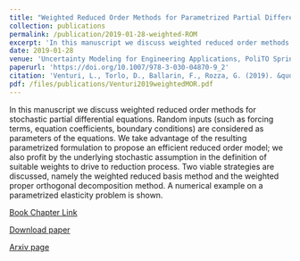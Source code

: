 ```yaml
---
title: "Weighted Reduced Order Methods for Parametrized Partial Differential Equations with Random Inputs"
collection: publications
permalink: /publication/2019-01-28-weighted-ROM
excerpt: 'In this manuscript we discuss weighted reduced order methods for stochastic partial differential equations. Random inputs (such as forcing terms, equation coefficients, boundary conditions) are considered as parameters of the equations. We take advantage of the resulting parametrized formulation to propose an efficient reduced order model; we also profit by the underlying stochastic assumption in the definition of suitable weights to drive to reduction process. Two viable strategies are discussed, namely the weighted reduced basis method and the weighted proper orthogonal decomposition method. A numerical example on a parametrized elasticity problem is shown. [Download paper](/files/publications/Venturi2019weightedMOR.pdf)'
date: 2019-01-28
venue: 'Uncertainty Modeling for Engineering Applications, PoliTO Springer Series'
paperurl: 'https://doi.org/10.1007/978-3-030-04870-9_2'
citation: 'Venturi, L., Torlo, D., Ballarin, F., Rozza, G. (2019). &quot; Weighted Reduced Order Methods for Parametrized Partial Differential Equations with Random Inputs. &quot; In: Canavero, F. (eds) <i>Uncertainty Modeling for Engineering Applications. PoliTO Springer Series. Springer, Cham.</i> https://doi.org/10.1007/978-3-030-04870-9_2'
pdf: /files/publications/Venturi2019weightedMOR.pdf
---
```

In this manuscript we discuss weighted reduced order methods for stochastic partial differential
equations. Random inputs (such as forcing terms, equation coefficients, boundary conditions) are considered as parameters of the equations. We take advantage of the resulting parametrized formulation to propose an efficient reduced order model; we also profit by the underlying stochastic assumption in the definition of suitable weights to drive to reduction process. Two viable strategies are discussed, namely the weighted reduced basis method and the weighted proper orthogonal decomposition method. A numerical example on a parametrized elasticity problem is shown.

[Book Chapter Link](https://doi.org/10.1007/978-3-030-04870-9_2)

[Download paper](/files/publications/Venturi2019weightedMOR.pdf)

[Arxiv page](https://arxiv.org/abs/1805.00828)
